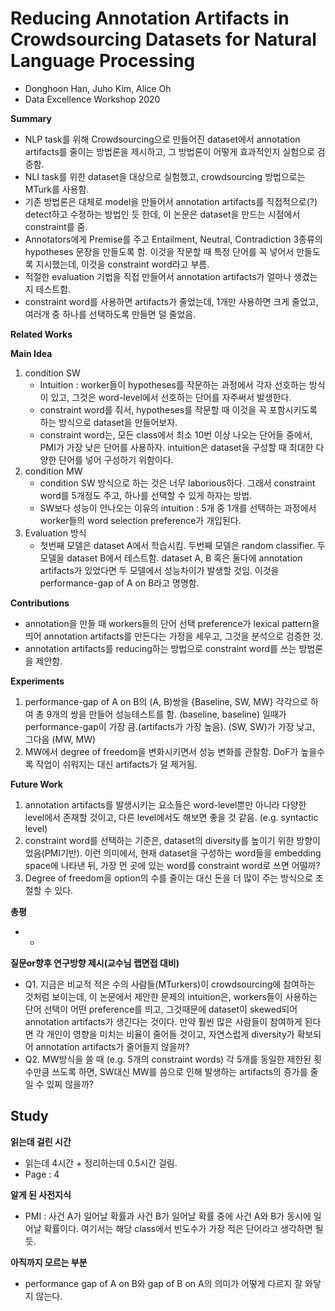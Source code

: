# Reducing Annotation Artifacts in Crowdsourcing Datasets for Natural Language Processing
- Donghoon Han, Juho Kim, Alice Oh
- Data Excellence Workshop 2020

**Summary**
- NLP task를 위해 Crowdsourcing으로 만들어진 dataset에서 annotation artifacts를 줄이는 방법론을 제시하고, 그 방법론이 어떻게 효과적인지 실험으로 검증함. 
- NLI task를 위한 dataset을 대상으로 실험했고, crowdsourcing 방법으로는 MTurk를 사용함.
- 기존 방법론은 대체로 model을 만들어서 annotation artifacts를 직접적으로(?) detect하고 수정하는 방법인 듯 한데, 이 논문은 dataset을 만드는 시점에서 constraint를 줌.
- Annotators에게 Premise를 주고 Entailment, Neutral, Contradiction 3종류의 hypotheses 문장을 만들도록 함. 이것을 작문할 때 특정 단어를 꼭 넣어서 만들도록 지시했는데, 
이것을 constraint word라고 부름.
- 적절한 evaluation 기법을 직접 만들어서 annotation artifacts가 얼마나 생겼는지 테스트함.
- constraint word를 사용하면 artifacts가 줄었는데, 1개만 사용하면 크게 줄었고, 여러개 중 하나를 선택하도록 만들면 덜 줄었음.

**Related Works**

**Main Idea**
1. condition SW
    - Intuition : worker들이 hypotheses를 작문하는 과정에서 각자 선호하는 방식이 있고, 그것은 word-level에서 선호하는 단어를 자주써서 발생한다.
    - constraint word를 줘서, hypotheses를 작문할 때 이것을 꼭 포함시키도록 하는 방식으로 dataset을 만들어보자.
    - constraint word는, 모든 class에서 최소 10번 이상 나오는 단어들 중에서, PMI가 가장 낮은 단어를 사용하자. intuition은 dataset을 구성할 때 최대한 다양한 단어를 넣어 구성하기 위함이다.
3. condition MW
    - condition SW 방식으로 하는 것은 너무 laborious하다. 그래서 constraint word를 5개정도 주고, 하나를 선택할 수 있게 하자는 방법.
    - SW보다 성능이 안나오는 이유의 intuition : 5개 중 1개를 선택하는 과정에서 worker들의 word selection preference가 개입된다.
5. Evaluation 방식
    - 첫번째 모델은 dataset A에서 학습시킴. 두번째 모델은 random classifier. 두 모델을 dataset B에서 테스트함. dataset A, B 혹은 둘다에 annotation artifacts가 있었다면 
두 모델에서 성능차이가 발생할 것임. 이것을 performance-gap of A on B라고 명명함.

**Contributions**
- annotation을 만들 때 workers들의 단어 선택 preference가 lexical pattern을 띄어 annotation artifacts를 만든다는 가정을 세우고, 그것을 분석으로 검증한 것.
- annotation artifacts를 reducing하는 방법으로 constraint word를 쓰는 방법론을 제안함.

**Experiments**
1) performance-gap of A on B의 (A, B)쌍을 {Baseline, SW, MW} 각각으로 하여 총 9개의 쌍을 만들어 성능테스트를 함. (baseline, baseline) 일때가
performance-gap이 가장 큼.(artifacts가 가장 높음). (SW, SW)가 가장 낮고, 그다음 (MW, MW)
2) MW에서 degree of freedom을 변화시키면서 성능 변화를 관찰함. DoF가 높을수록 작업이 쉬워지는 대신 artifacts가 덜 제거됨.

**Future Work**
1. annotation artifacts를 발생시키는 요소들은 word-level뿐만 아니라 다양한 level에서 존재할 것이고, 다른 level에서도 해보면 좋을 것 같음.
(e.g. syntactic level)  
2. constraint word를 선택하는 기준은, dataset의 diversity를 높이기 위한 방향이었음(PMI기반). 이런 의미에서, 현재 dataset을 구성하는 word들을
embedding space에 나타낸 뒤, 가장 먼 곳에 있는 word를 constraint word로 쓰면 어떨까?
3. Degree of freedom을 option의 수를 줄이는 대신 돈을 더 많이 주는 방식으로 조절할 수 있다.

**총평**
- -

**질문or향후 연구방향 제시(교수님 랩면접 대비)**
- Q1. 지금은 비교적 적은 수의 사람들(MTurkers)이 crowdsourcing에 참여하는 것처럼 보이는데, 이 논문에서 제안한 문제의 intuition은, workers들이 사용하는 단어 선택이 어떤 preference를 띄고,
그것때문에 dataset이 skewed되어 annotation artifacts가 생긴다는 것이다. 만약 훨씬 많은 사람들이 참여하게 된다면 각 개인이 영향을 미치는 비율이
줄어들 것이고, 자연스럽게 diversity가 확보되어 annotation artifacts가 줄어들지 않을까?
- Q2. MW방식을 쓸 때 (e.g. 5개의 constraint words) 각 5개를 동일한 제한된 횟수만큼 쓰도록 하면, SW대신 MW를 씀으로 인해 발생하는 artifacts의 증가를 줄일 수 있찌 않을까?

## Study

**읽는데 걸린 시간**
- 읽는데 4시간 + 정리하는데 0.5시간 걸림.
- Page : 4

**알게 된 사전지식**
- PMI : 사건 A가 일어날 확률과 사건 B가 일어날 확률 중에 사건 A와 B가 동시에 일어날 확률이다. 여기서는 해당 class에서 빈도수가 가장 적은 단어라고 생각하면 될듯.

**아직까지 모르는 부분**
- performance gap of A on B와 gap of B on A의 의미가 어떻게 다르지 잘 와닿지 않는다.
